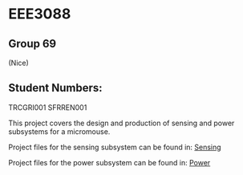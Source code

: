 # EEE3088 
## Group 69 
(Nice)
## Student Numbers:
TRCGRI001
SFRREN001

This project covers the design and production of sensing and power subsystems for a micromouse.

Project files for the sensing subsystem can be found in: [Sensing](https://github.com/griffblob/EEE3088-69/tree/main/EEE3088%20Sensing)

Project files for the power subsystem can be found in: [Power](https://github.com/griffblob/EEE3088-69/tree/main/EEE3088%20Sensing)
